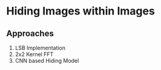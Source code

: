 # Hiding Images within Images
## Approaches
<ol>
<li>LSB Implementation</li>
<li>2x2 Kernel FFT</li>
<li>CNN based Hiding Model</li>
</ol>
